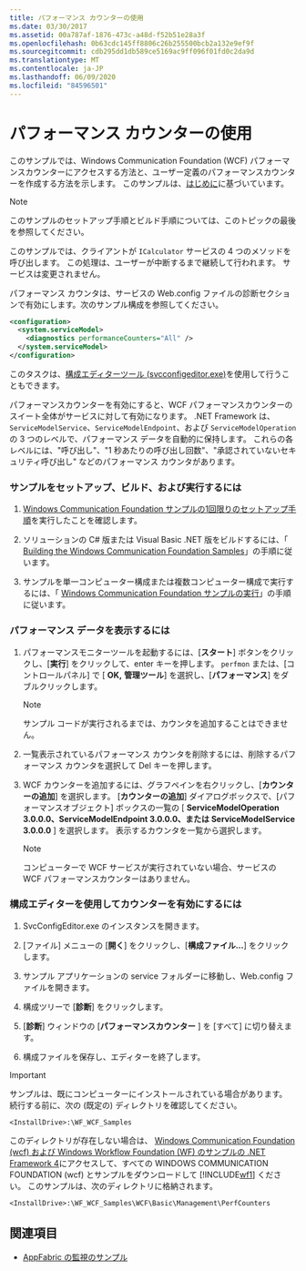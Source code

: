 ```yaml
---
title: パフォーマンス カウンターの使用
ms.date: 03/30/2017
ms.assetid: 00a787af-1876-473c-a48d-f52b51e28a3f
ms.openlocfilehash: 0b63cdc145ff8806c26b255500bcb2a132e9ef9f
ms.sourcegitcommit: cdb295dd1db589ce5169ac9ff096f01fd0c2da9d
ms.translationtype: MT
ms.contentlocale: ja-JP
ms.lasthandoff: 06/09/2020
ms.locfileid: "84596501"
---
```

# <a name="using-performance-counters"></a>パフォーマンス カウンターの使用
このサンプルでは、Windows Communication Foundation (WCF) パフォーマンスカウンターにアクセスする方法と、ユーザー定義のパフォーマンスカウンターを作成する方法を示します。 このサンプルは、[はじめに](getting-started-sample.md)に基づいています。  
  
> [!NOTE]
> このサンプルのセットアップ手順とビルド手順については、このトピックの最後を参照してください。  
  
 このサンプルでは、クライアントが `ICalculator` サービスの 4 つのメソッドを呼び出します。 この処理は、ユーザーが中断するまで継続して行われます。 サービスは変更されません。  
  
 パフォーマンス カウンタは、サービスの Web.config ファイルの診断セクションで有効にします。次のサンプル構成を参照してください。  
  
```xml  
<configuration>  
  <system.serviceModel>  
    <diagnostics performanceCounters="All" />
  </system.serviceModel>  
</configuration>  
```  
  
 このタスクは、[構成エディターツール (svcconfigeditor.exe)](../configuration-editor-tool-svcconfigeditor-exe.md)を使用して行うこともできます。  
  
 パフォーマンスカウンターを有効にすると、WCF パフォーマンスカウンターのスイート全体がサービスに対して有効になります。 .NET Framework は、`ServiceModelService`、`ServiceModelEndpoint`、および `ServiceModelOperation` の 3 つのレベルで、パフォーマンス データを自動的に保持します。 これらの各レベルには、"呼び出し"、"1 秒あたりの呼び出し回数"、"承認されていないセキュリティ呼び出し" などのパフォーマンス カウンタがあります。  
  
### <a name="to-set-up-build-and-run-the-sample"></a>サンプルをセットアップ、ビルド、および実行するには  
  
1. [Windows Communication Foundation サンプルの1回限りのセットアップ手順](one-time-setup-procedure-for-the-wcf-samples.md)を実行したことを確認します。  
  
2. ソリューションの C# 版または Visual Basic .NET 版をビルドするには、「 [Building the Windows Communication Foundation Samples](building-the-samples.md)」の手順に従います。  
  
3. サンプルを単一コンピューター構成または複数コンピューター構成で実行するには、「 [Windows Communication Foundation サンプルの実行](running-the-samples.md)」の手順に従います。  
  
### <a name="to-view-performance-data"></a>パフォーマンス データを表示するには  
  
1. パフォーマンスモニターツールを起動するには、[**スタート**] ボタンをクリックし、[**実行**] をクリックして、enter キーを押します。 `perfmon` または、[コントロールパネル] で [ **OK,** **管理ツール**] を選択し、[**パフォーマンス**] をダブルクリックします。  
  
    > [!NOTE]
    > サンプル コードが実行されるまでは、カウンタを追加することはできません。  
  
2. 一覧表示されているパフォーマンス カウンタを削除するには、削除するパフォーマンス カウンタを選択して Del キーを押します。  
  
3. WCF カウンターを追加するには、グラフペインを右クリックし、[**カウンターの追加**] を選択します。 [**カウンターの追加**] ダイアログボックスで、[パフォーマンスオブジェクト] ボックスの一覧の [ **ServiceModelOperation 3.0.0.0、ServiceModelEndpoint 3.0.0.0、または ServiceModelService 3.0.0.0** ] を選択します。 表示するカウンタを一覧から選択します。  
  
    > [!NOTE]
    > コンピューターで WCF サービスが実行されていない場合、サービスの WCF パフォーマンスカウンターはありません。  
  
### <a name="to-use-the-configuration-editor-to-enable-counters"></a>構成エディターを使用してカウンターを有効にするには  
  
1. SvcConfigEditor.exe のインスタンスを開きます。  
  
2. [ファイル] メニューの [**開く**] をクリックし、[**構成ファイル...**] をクリックします。  
  
3. サンプル アプリケーションの service フォルダーに移動し、Web.config ファイルを開きます。  
  
4. 構成ツリーで [**診断**] をクリックします。  
  
5. [**診断**] ウィンドウの [**パフォーマンスカウンター** ] を [すべて] に切り替えます。  
  
6. 構成ファイルを保存し、エディターを終了します。  
  
> [!IMPORTANT]
> サンプルは、既にコンピューターにインストールされている場合があります。 続行する前に、次の (既定の) ディレクトリを確認してください。  
>
> `<InstallDrive>:\WF_WCF_Samples`  
>
> このディレクトリが存在しない場合は、 [Windows Communication Foundation (wcf) および Windows Workflow Foundation (WF) のサンプルの .NET Framework 4](https://www.microsoft.com/download/details.aspx?id=21459)にアクセスして、すべての WINDOWS COMMUNICATION FOUNDATION (wcf) とサンプルをダウンロードして [!INCLUDE[wf1](../../../../includes/wf1-md.md)] ください。 このサンプルは、次のディレクトリに格納されます。  
>
> `<InstallDrive>:\WF_WCF_Samples\WCF\Basic\Management\PerfCounters`  
  
## <a name="see-also"></a>関連項目

- [AppFabric の監視のサンプル](https://docs.microsoft.com/previous-versions/appfabric/ff383407(v=azure.10))
